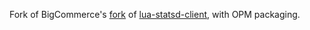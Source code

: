 Fork of BigCommerce's [fork](https://github.com/bigcommerce/lua-resty-statsd) of [lua-statsd-client](https://github.com/stvp/lua-statsd-client), with OPM packaging.
